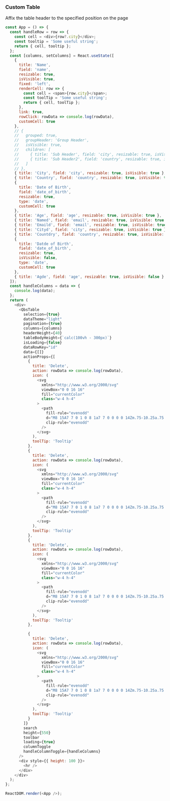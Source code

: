 ### Custom Table

Affix the table header to the specified position on the page

<!--start-code-->

```js
const App = () => {
  const handleRow = row => {
    const cell = <div>{row?.city}</div>;
    const tooltip = 'Some useful string';
    return { cell, tooltip };
  };
  const [columns, setColumns] = React.useState([
    {
      title: 'Name',
      field: 'name',
      resizable: true,
      isVisible: true,
      fixed: 'left',
      renderCell: row => {
        const cell = <span>{row.city}</span>;
        const toolTip = 'Some useful string';
        return { cell, toolTip };
      },
      link: true,
      rowClick: rowData => console.log(rowData),
      customCell: true
    },
    // {
    //   grouped: true,
    //   groupHeader: 'Group Header',
    //   isVisible: true,
    //   children: [
    //     { title: 'Sub Header', field: 'city', resizable: true, isVisible: true },
    //     { title: 'Sub Header2', field: 'country', resizable: true, isVisible: true }
    //   ]
    // },
    { title: 'City', field: 'city', resizable: true, isVisible: true },
    { title: 'Country', field: 'country', resizable: true, isVisible: true },
    {
      title: 'Date of Birth',
      field: 'date_of_birth',
      resizable: true,
      type: 'date',
      customCell: true
    },
    { title: 'Age', field: 'age', resizable: true, isVisible: true },
    { title: 'Named', field: 'email', resizable: true, isVisible: true },
    { title: 'Emaild', field: 'email', resizable: true, isVisible: true },
    { title: 'Cityd', field: 'city', resizable: true, isVisible: true },
    { title: 'Countdry', field: 'country', resizable: true, isVisible: true },
    {
      title: 'Datde of Birth',
      field: 'date_of_birth',
      resizable: true,
      isVisible: false,
      type: 'date',
      customCell: true
    },
    { title: 'Agde', field: 'age', resizable: true, isVisible: false }
  ]);
  const handleColumns = data => {
    console.log(data);
  };
  return (
    <div>
      <QbsTable
        selection={true}
        dataTheme="light"
        pagination={true}
        columns={columns}
        headerHeight={40}
        tableBodyHeight={`calc(100vh - 300px)`}
        isLoading={false}
        dataRowKey="id"
        data={[]}
        actionProps={[
          {
            title: 'Delete',
            action: rowData => console.log(rowData),
            icon: (
              <svg
                xmlns="http://www.w3.org/2000/svg"
                viewBox="0 0 16 16"
                fill="currentColor"
                class="w-4 h-4"
              >
                <path
                  fill-rule="evenodd"
                  d="M8 15A7 7 0 1 0 8 1a7 7 0 0 0 0 14Zm.75-10.25a.75.75 0 0 0-1.5 0v4.69L6.03 8.22a.75.75 0 0 0-1.06 1.06l2.5 2.5a.75.75 0 0 0 1.06 0l2.5-2.5a.75.75 0 1 0-1.06-1.06L8.75 9.44V4.75Z"
                  clip-rule="evenodd"
                />
              </svg>
            ),
            toolTip: 'Tooltip'
          },
          {
            title: 'Delete',
            action: rowData => console.log(rowData),
            icon: (
              <svg
                xmlns="http://www.w3.org/2000/svg"
                viewBox="0 0 16 16"
                fill="currentColor"
                class="w-4 h-4"
              >
                <path
                  fill-rule="evenodd"
                  d="M8 15A7 7 0 1 0 8 1a7 7 0 0 0 0 14Zm.75-10.25a.75.75 0 0 0-1.5 0v4.69L6.03 8.22a.75.75 0 0 0-1.06 1.06l2.5 2.5a.75.75 0 0 0 1.06 0l2.5-2.5a.75.75 0 1 0-1.06-1.06L8.75 9.44V4.75Z"
                  clip-rule="evenodd"
                />
              </svg>
            ),
            toolTip: 'Tooltip'
          },
          {
            title: 'Delete',
            action: rowData => console.log(rowData),
            icon: (
              <svg
                xmlns="http://www.w3.org/2000/svg"
                viewBox="0 0 16 16"
                fill="currentColor"
                class="w-4 h-4"
              >
                <path
                  fill-rule="evenodd"
                  d="M8 15A7 7 0 1 0 8 1a7 7 0 0 0 0 14Zm.75-10.25a.75.75 0 0 0-1.5 0v4.69L6.03 8.22a.75.75 0 0 0-1.06 1.06l2.5 2.5a.75.75 0 0 0 1.06 0l2.5-2.5a.75.75 0 1 0-1.06-1.06L8.75 9.44V4.75Z"
                  clip-rule="evenodd"
                />
              </svg>
            ),
            toolTip: 'Tooltip'
          },

          {
            title: 'Delete',
            action: rowData => console.log(rowData),
            icon: (
              <svg
                xmlns="http://www.w3.org/2000/svg"
                viewBox="0 0 16 16"
                fill="currentColor"
                class="w-4 h-4"
              >
                <path
                  fill-rule="evenodd"
                  d="M8 15A7 7 0 1 0 8 1a7 7 0 0 0 0 14Zm.75-10.25a.75.75 0 0 0-1.5 0v4.69L6.03 8.22a.75.75 0 0 0-1.06 1.06l2.5 2.5a.75.75 0 0 0 1.06 0l2.5-2.5a.75.75 0 1 0-1.06-1.06L8.75 9.44V4.75Z"
                  clip-rule="evenodd"
                />
              </svg>
            ),
            toolTip: 'Tooltip'
          }
        ]}
        search
        height={550}
        toolbar
        loading={true}
        columnToggle
        handleColumnToggle={handleColumns}
      />
      <div style={{ height: 100 }}>
        <hr />
      </div>
    </div>
  );
};

ReactDOM.render(<App />);
```

<!--end-code-->

<!-- # `QbsTable` Component

`QbsTable` is a versatile and customizable table component designed for multiple use cases. Below are the props it accepts:

### Props

#### `handleColumnSort: (sortColumn: any, sortType: any) => void`

A function to handle the column sorting. It receives `sortColumn` and `sortType` as parameters.

```jsx
<QbsTable handleColumnSort={(sortColumn, sortType) => console.log(sortColumn, sortType)} />
```

#### `data: any[]`

An array containing the data to be displayed in the table.

```jsx
<QbsTable data={[{ id: 1, name: 'John Doe' }]} />
```

#### `columns: Column[]`

An array defining the columns of the table.

```jsx
<QbsTable columns={[{ title: 'Name', field: 'name' }]} />
```

#### `sortColumn: string`

Defines the column that is currently sorted.

```jsx
<QbsTable sortColumn="name" />
```

#### `sortType: string`

Defines the current sort type.

```jsx
<QbsTable sortType="asc" />
```

#### `selection: boolean`

Enables or disables row selection using checkboxes.

```jsx
<QbsTable selection={true} />
```

#### `onSelect: (selectedKeys: number[]) => void`

Callback fired when a row is selected.

```jsx
<QbsTable onSelect={selectedKeys => console.log(selectedKeys)} />
```

#### `title: string`

Sets the title of the table.

```jsx
<QbsTable title="My Custom Table" />
```

#### `search: boolean`

Enables or disables the search functionality.

```jsx
<QbsTable search={true} />
```

#### `asyncSearch: boolean`

If true, activates asynchronous search.

```jsx
<QbsTable asyncSearch={true} />
```

#### `searchValue: string`

Controls the value of the search input.

```jsx
<QbsTable searchValue="John" />
```

#### `onSearch: (value: string) => void`

Callback fired when the search value changes.

```jsx
<QbsTable onSearch={value => console.log(value)} />
```

#### `handleSearchValue: (value: string) => void`

A function to handle the search value, usually used for controlled components.

```jsx
<QbsTable handleSearchValue={value => console.log(value)} />
```

#### `paginationProps: object`

Props to be passed to the `Pagination` component.

```jsx
<QbsTable paginationProps={{ total: 100, pageSize: 10 }} />
```

#### `pagination: boolean`

Enables or disables the pagination.

```jsx
<QbsTable pagination={true} />
```

#### `cellBordered: boolean`

If true, displays borders around cells.

```jsx
<QbsTable cellBordered={true} />
```

#### `bordered: boolean`

If true, displays a border around the table.

```jsx
<QbsTable bordered={true} />
```

#### `minHeight: number`

Sets the minimum height of the table.

```jsx
<QbsTable minHeight={300} />
```

#### `height: number`

Sets the height of the table.

```jsx
<QbsTable height={550} />
```

#### `onExpandChange: (rowData: any) => void`

Callback fired when the expanded state of a row is changed.

```jsx
<QbsTable onExpandChange={rowData => console.log(rowData)} />
```

#### `wordWrap: boolean`

If true, enables word wrapping in cells.

```jsx
<QbsTable wordWrap={true} />
```

#### `dataRowKey: string`

Defines the key from the data that will be used for row keys.

```jsx
<QbsTable dataRowKey="id" />
```

#### `defaultExpandAllRows: boolean`

If true, expands all rows by default.

```jsx
<QbsTable defaultExpandAllRows={true} />
```

#### `handleRowExpanded: (rowData: any) => ReactNode`

A function to handle the rendering of expanded rows. It should return a valid ReactNode.

```jsx
<QbsTable handleRowExpanded={rowData => <div>{rowData.name}</div>} />
```

#### `shouldUpdateScroll: boolean`

If true, updates the scroll position when needed.

```jsx
<QbsTable shouldUpdateScroll={true} />
```

#### `rowExpand: boolean`

If true, enables the row expand functionality.

```jsx
<QbsTable rowExpand={true} />
```

#### `actionProps: any[]`

An array of action props to be passed to the `ActionCell` component.

```jsx
<QbsTable actionProps={[{ title: 'Delete', onClick: rowData => console.log(rowData) }]} />
```

#### `theme: string`

Defines the theme of the table. It could be 'light' or 'dark'.

```jsx
<QbsTable theme="dark" />
```

#### `handleMenuActions: (action: any, rowData: any) => void`

A function to handle the actions from the action menu.

```jsx
<QbsTable handleMenuActions={(action, rowData) => console.log(action, rowData)} />
```

#### `onRowClick: (rowData: any) => void`

Callback fired when a row is clicked.

```jsx
<QbsTable onRowClick={rowData => console.log(rowData)} />
```

#### `expandedRowKeys: string[]`

An array of the keys of the currently expanded rows.

```jsx
<QbsTable expandedRowKeys={['1', '2']} />
```

#### `setExpandedRowKeys: (keys: string[]) => void`

A function to set the keys of the currently expanded rows.

```jsx
<QbsTable setExpandedRowKeys={keys => console.log(keys)} />
```

#### `primaryFilter: any`

Prop to handle primary filtering.

```jsx
<QbsTable primaryFilter={{ filterType: 'date', filterValue: '2023-01-01' }} />
```

#### `advancefilter: any`

Prop to handle advanced filtering.

```jsx
<QbsTable advancefilter={{ filterType: 'name', filterValue: 'John' }} />
```

#### `classes: object`

Object containing className strings.

```jsx
<QbsTable classes={{ headerClass: 'my-header-class', cellClass: 'my-cell-class' }} />
```

#### `toolbar: boolean`

If true, displays the toolbar.

```jsx
<QbsTable toolbar={true} />
```

### Example

Here is an example of how you might use the `QbsTable` component with various props:

```jsx
<QbsTable
  title="User Data"
  data={[
    { id: 1, name: 'John Doe' },
    { id: 2, name: 'Jane Doe' }
  ]}
  columns={[{ title: 'Name', field: 'name' }]}
  sortColumn="name"
  sortType="asc"
  selection={true}
  onSelect={selectedKeys => console.log(selectedKeys)}
  search={true}
  onSearch={value => console.log(value)}
  pagination={true}
  paginationProps={{ total: 100, pageSize: 10 }}
  cellBordered={true}
  bordered={true}
  minHeight={300}
  height={550}
  onExpandChange={rowData => console.log(rowData)}
  wordWrap={true}
  dataRowKey="id"
  defaultExpandAllRows={true}
  handleRowExpanded={rowData => <div>{rowData.name}</div>}
  shouldUpdateScroll={true}
  rowExpand={true}
  actionProps={[{ title: 'Delete', onClick: rowData => console.log(rowData) }]}
  theme="dark"
  handleMenuActions={(action, rowData) => console.log(action, rowData)}
  onRowClick={rowData => console.log(rowData)}
  expandedRowKeys={['1', '2']}
  setExpandedRowKeys={keys => console.log(keys)}
  primaryFilter={{ filterType: 'date', filterValue: '2023-01-01' }}
  advancefilter={{ filterType: 'name', filterValue: 'John' }}
  classes={{ headerClass: 'my-header-class', cellClass: 'my-cell-class' }}
  toolbar={true}
/>
```

### Notes

- The `QbsTable` component should be used in accordance with the requirements of your application. Ensure that you pass the correct props for your desired functionality.
- Please ensure that you have handled the callback functions properly for your specific use cases, as mismanagement of state and props may lead to unexpected behavior of the component. -->
